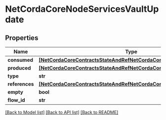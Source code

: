 # NetCordaCoreNodeServicesVaultUpdate

## Properties
Name | Type | Description | Notes
------------ | ------------- | ------------- | -------------
**consumed** | [**[NetCordaCoreContractsStateAndRefNetCordaCoreContractsContractState]**](NetCordaCoreContractsStateAndRefNetCordaCoreContractsContractState.md) |  | 
**produced** | [**[NetCordaCoreContractsStateAndRefNetCordaCoreContractsContractState]**](NetCordaCoreContractsStateAndRefNetCordaCoreContractsContractState.md) |  | 
**type** | **str** |  | 
**references** | [**[NetCordaCoreContractsStateAndRefNetCordaCoreContractsContractState]**](NetCordaCoreContractsStateAndRefNetCordaCoreContractsContractState.md) |  | 
**empty** | **bool** |  | 
**flow_id** | **str** |  | [optional] 

[[Back to Model list]](../README.md#documentation-for-models) [[Back to API list]](../README.md#documentation-for-api-endpoints) [[Back to README]](../README.md)



